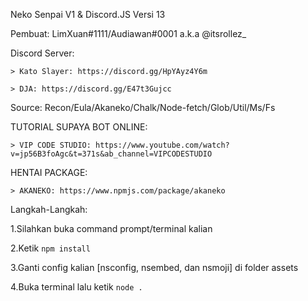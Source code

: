 Neko Senpai V1 & Discord.JS Versi 13

Pembuat: LimXuan#1111/Audiawan#0001 a.k.a @itsrollez_

Discord Server:

    > Kato Slayer: https://discord.gg/HpYAyz4Y6m

    > DJA: https://discord.gg/E47t3Gujcc


Source: Recon/Eula/Akaneko/Chalk/Node-fetch/Glob/Util/Ms/Fs

TUTORIAL SUPAYA BOT ONLINE:

    > VIP CODE STUDIO: https://www.youtube.com/watch?v=jp56B3foAgc&t=371s&ab_channel=VIPCODESTUDIO

HENTAI PACKAGE:

    > AKANEKO: https://www.npmjs.com/package/akaneko

Langkah-Langkah:

1.Silahkan buka command prompt/terminal kalian

2.Ketik `npm install`

3.Ganti config kalian [nsconfig, nsembed, dan nsmoji] di folder assets

4.Buka terminal lalu ketik `node .`